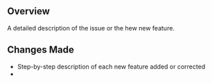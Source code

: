 ## Overview ##

 A detailed description of the issue or the hew new feature. 

## Changes Made ##

- Step-by-step description of each new feature added or corrected
- 
